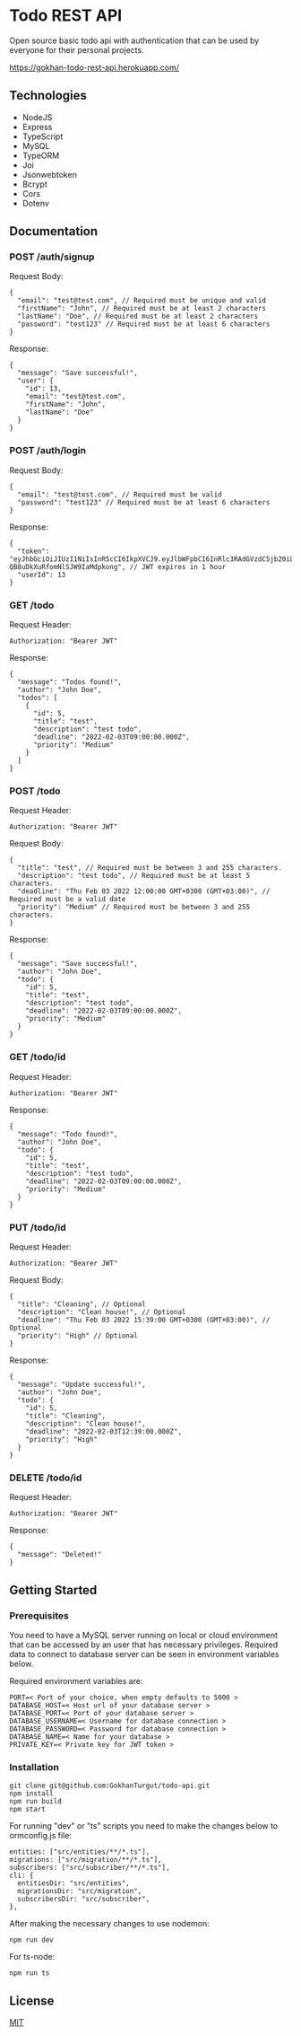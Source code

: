 # Todo REST API

Open source basic todo api with authentication that can be used by everyone for their personal projects.

https://gokhan-todo-rest-api.herokuapp.com/

## Technologies

- NodeJS
- Express
- TypeScript
- MySQL
- TypeORM
- Joi
- Jsonwebtoken
- Bcrypt
- Cors
- Dotenv

## Documentation

### POST /auth/signup

Request Body:

```
{
  "email": "test@test.com", // Required must be unique and valid
  "firstName": "John", // Required must be at least 2 characters
  "lastName": "Doe", // Required must be at least 2 characters
  "password": "test123" // Required must be at least 6 characters
}
```

Response:

```
{
  "message": "Save successful!",
  "user": {
    "id": 13,
    "email": "test@test.com",
    "firstName": "John",
    "lastName": "Doe"
  }
}
```

### POST /auth/login

Request Body:

```
{
  "email": "test@test.com", // Required must be valid
  "password": "test123" // Required must be at least 6 characters
}
```

Response:

```
{
  "token": "eyJhbGciOiJIUzI1NiIsInR5cCI6IkpXVCJ9.eyJlbWFpbCI6InRlc3RAdGVzdC5jb20iLCJpZCI6MTMsImlhdCI6MTY0Mzg0MDkwNiwiZXhwIjoxNjQzODQ0NTA2fQ.4yIPfu73NF5fO9b-QB8uDkXuRfomNlSJW9IaMdpkong", // JWT expires in 1 hour
  "userId": 13
}
```

### GET /todo

Request Header:

```
Authorization: "Bearer JWT"
```

Response:

```
{
  "message": "Todos found!",
  "author": "John Doe",
  "todos": [
    {
      "id": 5,
      "title": "test",
      "description": "test todo",
      "deadline": "2022-02-03T09:00:00.000Z",
      "priority": "Medium"
    }
  ]
}
```

### POST /todo

Request Header:

```
Authorization: "Bearer JWT"
```

Request Body:

```
{
  "title": "test", // Required must be between 3 and 255 characters.
  "description": "test todo", // Required must be at least 5 characters.
  "deadline": "Thu Feb 03 2022 12:00:00 GMT+0300 (GMT+03:00)", // Required must be a valid date
  "priority": "Medium" // Required must be between 3 and 255 characters.
}
```

Response:

```
{
  "message": "Save successful!",
  "author": "John Doe",
  "todo": {
    "id": 5,
    "title": "test",
    "description": "test todo",
    "deadline": "2022-02-03T09:00:00.000Z",
    "priority": "Medium"
  }
}
```

### GET /todo/id

Request Header:

```
Authorization: "Bearer JWT"
```

Response:

```
{
  "message": "Todo found!",
  "author": "John Doe",
  "todo": {
    "id": 5,
    "title": "test",
    "description": "test todo",
    "deadline": "2022-02-03T09:00:00.000Z",
    "priority": "Medium"
  }
}
```

### PUT /todo/id

Request Header:

```
Authorization: "Bearer JWT"
```

Request Body:

```
{
  "title": "Cleaning", // Optional
  "description": "Clean house!", // Optional
  "deadline": "Thu Feb 03 2022 15:39:00 GMT+0300 (GMT+03:00)", // Optional
  "priority": "High" // Optional
}
```

Response:

```
{
  "message": "Update successful!",
  "author": "John Doe",
  "todo": {
    "id": 5,
    "title": "Cleaning",
    "description": "Clean house!",
    "deadline": "2022-02-03T12:39:00.000Z",
    "priority": "High"
  }
}
```

### DELETE /todo/id

Request Header:

```
Authorization: "Bearer JWT"
```

Response:

```
{
  "message": "Deleted!"
}
```

## Getting Started

### Prerequisites

You need to have a MySQL server running on local or cloud environment that can be accessed by an user that has necessary privileges. Required data to connect to database server can be seen in environment variables below.

Required environment variables are:
```
PORT=< Port of your choice, when empty defaults to 5000 >
DATABASE_HOST=< Host url of your database server >
DATABASE_PORT=< Port of your database server >
DATABASE_USERNAME=< Username for database connection >
DATABASE_PASSWORD=< Password for database connection >
DATABASE_NAME=< Name for your database >
PRIVATE_KEY=< Private key for JWT token >
```

### Installation

```
git clone git@github.com:GokhanTurgut/todo-api.git
npm install
npm run build
npm start
```

For running "dev" or "ts" scripts you need to make the changes below to ormconfig.js file:

```
entities: ["src/entities/**/*.ts"],
migrations: ["src/migration/**/*.ts"],
subscribers: ["src/subscriber/**/*.ts"],
cli: {
  entitiesDir: "src/entities",
  migrationsDir: "src/migration",
  subscribersDir: "src/subscriber",
},
```

After making the necessary changes to use nodemon:
```
npm run dev
```

For ts-node:
```
npm run ts
```

## License
[MIT](./LICENSE)